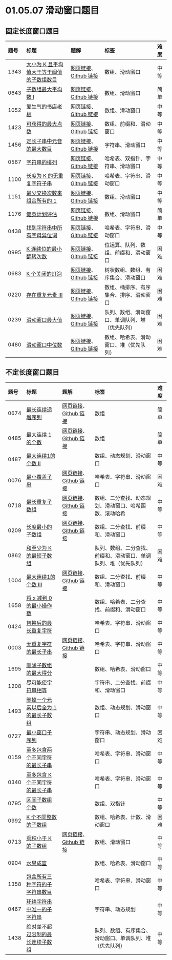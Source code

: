 # 01.05.07 滑动窗口题目

## 固定长度窗口题目

| 题号 | 标题 | 题解 | 标签 | 难度 |
| :------ | :------ | :------ | :------ | :------ |
| 1343 | [大小为 K 且平均值大于等于阈值的子数组数目](https://leetcode.cn/problems/number-of-sub-arrays-of-size-k-and-average-greater-than-or-equal-to-threshold/) | [网页链接](https://datawhalechina.github.io/leetcode-notes/#/solutions/1343)、[Github 链接](https://github.com/datawhalechina/leetcode-notes/blob/main/docs/solutions/1343.md) | 数组、滑动窗口 | 中等 |
| 0643 | [子数组最大平均数 I](https://leetcode.cn/problems/maximum-average-subarray-i/) | [网页链接](https://datawhalechina.github.io/leetcode-notes/#/solutions/0643)、[Github 链接](https://github.com/datawhalechina/leetcode-notes/blob/main/docs/solutions/0643.md) | 数组、滑动窗口 | 简单 |
| 1052 | [爱生气的书店老板](https://leetcode.cn/problems/grumpy-bookstore-owner/) | [网页链接](https://datawhalechina.github.io/leetcode-notes/#/solutions/1052)、[Github 链接](https://github.com/datawhalechina/leetcode-notes/blob/main/docs/solutions/1052.md) | 数组、滑动窗口 | 中等 |
| 1423 | [可获得的最大点数](https://leetcode.cn/problems/maximum-points-you-can-obtain-from-cards/) | [网页链接](https://datawhalechina.github.io/leetcode-notes/#/solutions/1423)、[Github 链接](https://github.com/datawhalechina/leetcode-notes/blob/main/docs/solutions/1423.md) | 数组、前缀和、滑动窗口 | 中等 |
| 1456 | [定长子串中元音的最大数目](https://leetcode.cn/problems/maximum-number-of-vowels-in-a-substring-of-given-length/) | [网页链接](https://datawhalechina.github.io/leetcode-notes/#/solutions/1456)、[Github 链接](https://github.com/datawhalechina/leetcode-notes/blob/main/docs/solutions/1456.md) | 字符串、滑动窗口 | 中等 |
| 0567 | [字符串的排列](https://leetcode.cn/problems/permutation-in-string/) | [网页链接](https://datawhalechina.github.io/leetcode-notes/#/solutions/0567)、[Github 链接](https://github.com/datawhalechina/leetcode-notes/blob/main/docs/solutions/0567.md) | 哈希表、双指针、字符串、滑动窗口 | 中等 |
| 1100 | [长度为 K 的无重复字符子串](https://leetcode.cn/problems/find-k-length-substrings-with-no-repeated-characters/) | [网页链接](https://datawhalechina.github.io/leetcode-notes/#/solutions/1100)、[Github 链接](https://github.com/datawhalechina/leetcode-notes/blob/main/docs/solutions/1100.md) | 哈希表、字符串、滑动窗口 | 中等 |
| 1151 | [最少交换次数来组合所有的 1](https://leetcode.cn/problems/minimum-swaps-to-group-all-1s-together/) | [网页链接](https://datawhalechina.github.io/leetcode-notes/#/solutions/1151)、[Github 链接](https://github.com/datawhalechina/leetcode-notes/blob/main/docs/solutions/1151.md) | 数组、滑动窗口 | 中等 |
| 1176 | [健身计划评估](https://leetcode.cn/problems/diet-plan-performance/) | [网页链接](https://datawhalechina.github.io/leetcode-notes/#/solutions/1176)、[Github 链接](https://github.com/datawhalechina/leetcode-notes/blob/main/docs/solutions/1176.md) | 数组、滑动窗口 | 简单 |
| 0438 | [找到字符串中所有字母异位词](https://leetcode.cn/problems/find-all-anagrams-in-a-string/) | [网页链接](https://datawhalechina.github.io/leetcode-notes/#/solutions/0438)、[Github 链接](https://github.com/datawhalechina/leetcode-notes/blob/main/docs/solutions/0438.md) | 哈希表、字符串、滑动窗口 | 中等 |
| 0995 | [K 连续位的最小翻转次数](https://leetcode.cn/problems/minimum-number-of-k-consecutive-bit-flips/) | [网页链接](https://datawhalechina.github.io/leetcode-notes/#/solutions/0995)、[Github 链接](https://github.com/datawhalechina/leetcode-notes/blob/main/docs/solutions/0995.md) | 位运算、队列、数组、前缀和、滑动窗口 | 困难 |
| 0683 | [K 个关闭的灯泡](https://leetcode.cn/problems/k-empty-slots/) | [网页链接](https://datawhalechina.github.io/leetcode-notes/#/solutions/0683)、[Github 链接](https://github.com/datawhalechina/leetcode-notes/blob/main/docs/solutions/0683.md) | 树状数组、数组、有序集合、滑动窗口 | 困难 |
| 0220 | [存在重复元素 III](https://leetcode.cn/problems/contains-duplicate-iii/) | [网页链接](https://datawhalechina.github.io/leetcode-notes/#/solutions/0220)、[Github 链接](https://github.com/datawhalechina/leetcode-notes/blob/main/docs/solutions/0220.md) | 数组、桶排序、有序集合、排序、滑动窗口 | 困难 |
| 0239 | [滑动窗口最大值](https://leetcode.cn/problems/sliding-window-maximum/) | [网页链接](https://datawhalechina.github.io/leetcode-notes/#/solutions/0239)、[Github 链接](https://github.com/datawhalechina/leetcode-notes/blob/main/docs/solutions/0239.md) | 队列、数组、滑动窗口、单调队列、堆（优先队列） | 困难 |
| 0480 | [滑动窗口中位数](https://leetcode.cn/problems/sliding-window-median/) | [网页链接](https://datawhalechina.github.io/leetcode-notes/#/solutions/0480)、[Github 链接](https://github.com/datawhalechina/leetcode-notes/blob/main/docs/solutions/0480.md) | 数组、哈希表、滑动窗口、堆（优先队列） | 困难 |

## 不定长度窗口题目

| 题号 | 标题 | 题解 | 标签 | 难度 |
| :------ | :------ | :------ | :------ | :------ |
| 0674 | [最长连续递增序列](https://leetcode.cn/problems/longest-continuous-increasing-subsequence/) | [网页链接](https://datawhalechina.github.io/leetcode-notes/#/solutions/0674)、[Github 链接](https://github.com/datawhalechina/leetcode-notes/blob/main/docs/solutions/0674.md) | 数组 | 简单 |
| 0485 | [最大连续 1 的个数](https://leetcode.cn/problems/max-consecutive-ones/) | [网页链接](https://datawhalechina.github.io/leetcode-notes/#/solutions/0485)、[Github 链接](https://github.com/datawhalechina/leetcode-notes/blob/main/docs/solutions/0485.md) | 数组 | 简单 |
| 0487 | [最大连续1的个数 II](https://leetcode.cn/problems/max-consecutive-ones-ii/) |  | 数组、动态规划、滑动窗口 | 中等 |
| 0076 | [最小覆盖子串](https://leetcode.cn/problems/minimum-window-substring/) | [网页链接](https://datawhalechina.github.io/leetcode-notes/#/solutions/0076)、[Github 链接](https://github.com/datawhalechina/leetcode-notes/blob/main/docs/solutions/0076.md) | 哈希表、字符串、滑动窗口 | 困难 |
| 0718 | [最长重复子数组](https://leetcode.cn/problems/maximum-length-of-repeated-subarray/) | [网页链接](https://datawhalechina.github.io/leetcode-notes/#/solutions/0718)、[Github 链接](https://github.com/datawhalechina/leetcode-notes/blob/main/docs/solutions/0718.md) | 数组、二分查找、动态规划、滑动窗口、哈希函数、滚动哈希 | 中等 |
| 0209 | [长度最小的子数组](https://leetcode.cn/problems/minimum-size-subarray-sum/) | [网页链接](https://datawhalechina.github.io/leetcode-notes/#/solutions/0209)、[Github 链接](https://github.com/datawhalechina/leetcode-notes/blob/main/docs/solutions/0209.md) | 数组、二分查找、前缀和、滑动窗口 | 中等 |
| 0862 | [和至少为 K 的最短子数组](https://leetcode.cn/problems/shortest-subarray-with-sum-at-least-k/) |  | 队列、数组、二分查找、前缀和、滑动窗口、单调队列、堆（优先队列） | 困难 |
| 1004 | [最大连续1的个数 III](https://leetcode.cn/problems/max-consecutive-ones-iii/) | [网页链接](https://datawhalechina.github.io/leetcode-notes/#/solutions/1004)、[Github 链接](https://github.com/datawhalechina/leetcode-notes/blob/main/docs/solutions/1004.md) | 数组、二分查找、前缀和、滑动窗口 | 中等 |
| 1658 | [将 x 减到 0 的最小操作数](https://leetcode.cn/problems/minimum-operations-to-reduce-x-to-zero/) |  | 数组、哈希表、二分查找、前缀和、滑动窗口 | 中等 |
| 0424 | [替换后的最长重复字符](https://leetcode.cn/problems/longest-repeating-character-replacement/) |  | 哈希表、字符串、滑动窗口 | 中等 |
| 0003 | [无重复字符的最长子串](https://leetcode.cn/problems/longest-substring-without-repeating-characters/) | [网页链接](https://datawhalechina.github.io/leetcode-notes/#/solutions/0003)、[Github 链接](https://github.com/datawhalechina/leetcode-notes/blob/main/docs/solutions/0003.md) | 哈希表、字符串、滑动窗口 | 中等 |
| 1695 | [删除子数组的最大得分](https://leetcode.cn/problems/maximum-erasure-value/) |  | 数组、哈希表、滑动窗口 | 中等 |
| 1208 | [尽可能使字符串相等](https://leetcode.cn/problems/get-equal-substrings-within-budget/) |  | 字符串、二分查找、前缀和、滑动窗口 | 中等 |
| 1493 | [删掉一个元素以后全为 1 的最长子数组](https://leetcode.cn/problems/longest-subarray-of-1s-after-deleting-one-element/) |  | 数组、动态规划、滑动窗口 | 中等 |
| 0727 | [最小窗口子序列](https://leetcode.cn/problems/minimum-window-subsequence/) |  | 字符串、动态规划、滑动窗口 | 困难 |
| 0159 | [至多包含两个不同字符的最长子串](https://leetcode.cn/problems/longest-substring-with-at-most-two-distinct-characters/) |  | 哈希表、字符串、滑动窗口 | 中等 |
| 0340 | [至多包含 K 个不同字符的最长子串](https://leetcode.cn/problems/longest-substring-with-at-most-k-distinct-characters/) |  | 哈希表、字符串、滑动窗口 | 中等 |
| 0795 | [区间子数组个数](https://leetcode.cn/problems/number-of-subarrays-with-bounded-maximum/) |  | 数组、双指针 | 中等 |
| 0992 | [K 个不同整数的子数组](https://leetcode.cn/problems/subarrays-with-k-different-integers/) |  | 数组、哈希表、计数、滑动窗口 | 困难 |
| 0713 | [乘积小于 K 的子数组](https://leetcode.cn/problems/subarray-product-less-than-k/) | [网页链接](https://datawhalechina.github.io/leetcode-notes/#/solutions/0713)、[Github 链接](https://github.com/datawhalechina/leetcode-notes/blob/main/docs/solutions/0713.md) | 数组、滑动窗口 | 中等 |
| 0904 | [水果成篮](https://leetcode.cn/problems/fruit-into-baskets/) |  | 数组、哈希表、滑动窗口 | 中等 |
| 1358 | [包含所有三种字符的子字符串数目](https://leetcode.cn/problems/number-of-substrings-containing-all-three-characters/) |  | 哈希表、字符串、滑动窗口 | 中等 |
| 0467 | [环绕字符串中唯一的子字符串](https://leetcode.cn/problems/unique-substrings-in-wraparound-string/) |  | 字符串、动态规划 | 中等 |
| 1438 | [绝对差不超过限制的最长连续子数组](https://leetcode.cn/problems/longest-continuous-subarray-with-absolute-diff-less-than-or-equal-to-limit/) |  | 队列、数组、有序集合、滑动窗口、单调队列、堆（优先队列） | 中等 |

